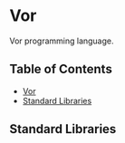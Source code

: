 # Vor
Vor programming language.

## Table of Contents
- [Vor](#Vor)
 - [Standard Libraries](#standard-libraries)

## Standard Libraries
